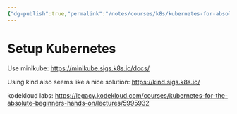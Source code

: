 ```yaml
---
{"dg-publish":true,"permalink":"/notes/courses/k8s/kubernetes-for-absolute-beginners/02-setup-kubernetes/"}
---
```

# Setup Kubernetes

Use minikube: <https://minikube.sigs.k8s.io/docs/>

Using kind also seems like a nice solution: <https://kind.sigs.k8s.io/>

kodekloud labs: <https://legacy.kodekloud.com/courses/kubernetes-for-the-absolute-beginners-hands-on/lectures/5995932>